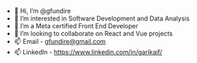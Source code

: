 - 👋 Hi, I’m @gfundire
- 👀 I’m interested in Software Development and Data Analysis
- 🌱 I’m a Meta certified Front End Developer
- 💞️ I’m looking to collaborate on React and Vue projects
- 📫 Email - gfundire@gmail.com
- 📫 LinkedIn - https://www.linkedin.com/in/garikaif/

<!---
gfundire/gfundire is a ✨ special ✨ repository because its `README.md` (this file) appears on your GitHub profile.
You can click the Preview link to take a look at your changes.
--->
